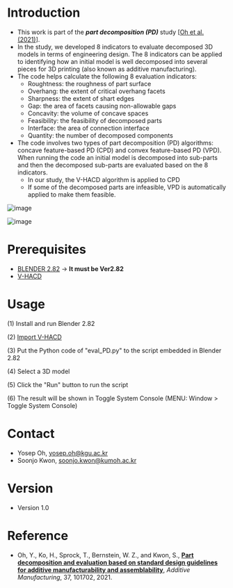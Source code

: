 # Introduction
* This work is part of the _**part decomposition (PD)**_ study [[Oh et al. (2021)](https://doi.org/10.1016/j.addma.2020.101702)].
* In the study, we developed 8 indicators to evaluate decomposed 3D models in terms of engineering design. The 8 indicators can be applied to identifying how an initial model is well decomposed into several pieces for 3D printing (also known as additive manufacturing). 
* The code helps calculate the following 8 evaluation indicators:  
  - Roughtness: the roughness of part surface
  - Overhang: the extent of critical overhang facets
  - Sharpness: the extent of shart edges
  - Gap: the area of facets causing non-allowable gaps
  - Concavity: the volume of concave spaces
  - Feasibility: the feasibility of decomposed parts
  - Interface: the area of connection interface
  - Quantity: the number of decomposed components
* The code involves two types of part decomposition (PD) algorithms: concave feature-based PD (CPD) and convex feature-based PD (VPD). When running the code an initial model is decomposed into sub-parts and then the decomposed sub-parts are evaluated based on the 8 indicators. 
  - In our study, the V-HACD algorithm is applied to CPD
  - If some of the decomposed parts are infeasible, VPD is automatically applied to make them feasible. 

![image](https://user-images.githubusercontent.com/59811007/142722693-2336bd91-45b4-499c-bd3d-2b2a865d50be.png)


![image](https://user-images.githubusercontent.com/59811007/142722692-eaa0c61d-7503-49c9-9a80-05b9822c10c3.png)

 

# Prerequisites
* [BLENDER 2.82](https://www.blender.org/download/releases/2-82/) -> **It must be Ver2.82**
* [V-HACD](https://github.com/kmammou/v-hacd)

# Usage 
(1) Install and run Blender 2.82

(2) [Import V-HACD](https://github.com/andyp123/blender_vhacd)  

(3) Put the Python code of "eval_PD.py" to the script embedded in Blender 2.82

(4) Select a 3D model 

(5) Click the "Run" button to run the script

(6) The result will be shown in Toggle System Console (MENU: Window > Toggle System Console)


# Contact
* Yosep Oh, yosep.oh@kgu.ac.kr
* Soonjo Kwon, soonjo.kwon@kumoh.ac.kr

# Version
* Version 1.0

# Reference
- Oh, Y., Ko, H., Sprock, T., Bernstein, W. Z., and Kwon, S., [**Part decomposition and evaluation based on standard design guidelines for additive manufacturability and assemblability**](https://doi.org/10.1016/j.addma.2020.101702), *Additive Manufacturing*, 37, 101702, 2021.
 
